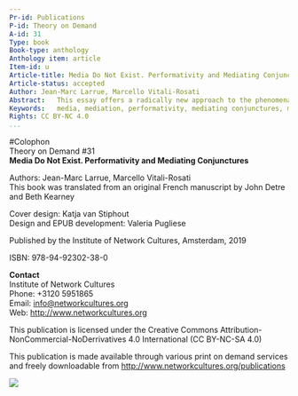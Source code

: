 ```yaml
---
Pr-id: Publications
P-id: Theory on Demand
A-id: 31
Type: book
Book-type: anthology
Anthology item: article
Item-id: u
Article-title: Media Do Not Exist. Performativity and Mediating Conjunctures
Article-status: accepted
Author: Jean-Marc Larrue, Marcello Vitali-Rosati
Abstract:   This essay offers a radically new approach to the phenomena of mediation, proposing a new understanding of the media processes that challenge the very notion of media. It begins with a historical overview of recent developments in Western thought on mediation, especially since the mid '80s and the emergence of Media Archaeology and Intermediality. While these developments are inseparable from the advent of digital technology, they have a long history.
Keywords:   media, mediation, performativity, mediating conjunctures, media archaeology, intermediality, digital technology, philosophy.
Rights: CC BY-NC 4.0
...
```


#Colophon <br />
Theory on Demand #31 <br />
**Media Do Not Exist. Performativity and Mediating Conjunctures**

Authors: Jean-Marc Larrue, Marcello Vitali-Rosati <br />
This book was translated from an original French manuscript by John Detre and Beth Kearney <br />

Cover design: Katja van Stiphout <br />
Design and EPUB development: Valeria Pugliese <br />

Published by the Institute of Network Cultures, Amsterdam, 2019

ISBN: 978-94-92302-38-0 

**Contact** <br />
Institute of Network Cultures <br />
Phone: +3120 5951865 <br />
Email: info@networkcultures.org <br />
Web: http://www.networkcultures.org

This publication is licensed under the Creative Commons
Attribution-NonCommercial-NoDerrivatives 4.0 International (CC BY-NC-SA
4.0)

This publication is made available through various print on demand
services and freely downloadable from
http://www.networkcultures.org/publications

![](/Users/valeria/Desktop/INC/GitHub/TOD31MEDIADONOTEXIST/md/imgs/inclogo.jpg)